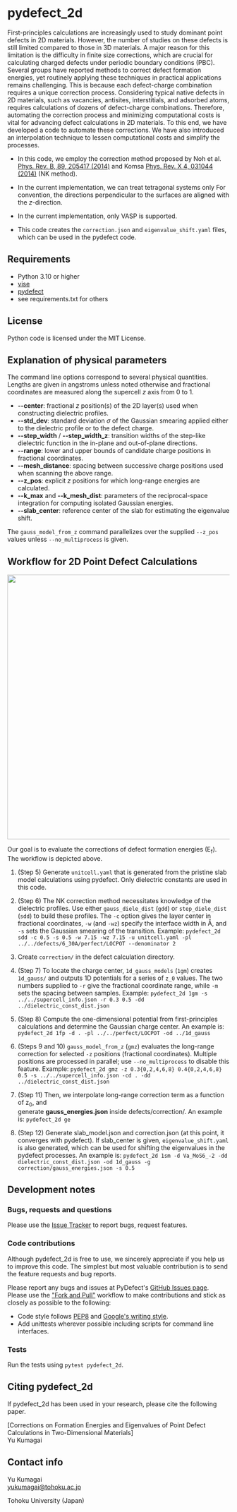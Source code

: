 pydefect_2d
===========

First-principles calculations are increasingly used to study dominant point defects in 2D materials.
However, the number of studies on these defects is still limited compared to those in 3D materials.
A major reason for this limitation is the difficulty in finite size corrections,
which are crucial for calculating charged defects under periodic boundary conditions (PBC).
Several groups have reported methods to correct defect formation energies,
yet routinely applying these techniques in practical applications remains challenging.
This is because each defect-charge combination requires a unique correction process.
Considering typical native defects in 2D materials, such as vacancies, antisites, interstitials,
and adsorbed atoms, requires calculations of dozens of defect-charge combinations.
Therefore, automating the correction process and minimizing computational costs is vital
for advancing defect calculations in 2D materials.
To this end, we have developed a code to automate these corrections.
We have also introduced an interpolation technique to lessen computational costs and simplify the processes.

* In this code, we employ the correction method proposed by Noh et al. 
[Phys. Rev. B, 89, 205417 (2014)](https://journals.aps.org/prb/abstract/10.1103/PhysRevB.89.205417)
and Komsa [Phys. Rev. X 4, 031044 (2014)](https://journals.aps.org/prx/abstract/10.1103/PhysRevX.4.031044) 
(NK method).

* In the current implementation, we can treat tetragonal systems only
For convention, the directions perpendicular to the surfaces are aligned with the $z$-direction.

* In the current implementation, only VASP is supported.

* This code creates the `correction.json` and `eigenvalue_shift.yaml` files, 
which can be used in the pydefect code.

Requirements
------------
- Python 3.10 or higher
- [vise](https://github.com/kumagai-group/vise)
- [pydefect](https://github.com/kumagai-group/pydefect)
- see requirements.txt for others

License
-----------------------
Python code is licensed under the MIT License.


Explanation of physical parameters
---------------------------------
The command line options correspond to several physical quantities.
Lengths are given in angstroms unless noted otherwise and fractional
coordinates are measured along the supercell $z$ axis from 0 to 1.

* **--center**: fractional $z$ position(s) of the 2D layer(s) used when
  constructing dielectric profiles.
* **--std_dev**: standard deviation $\sigma$ of the Gaussian smearing
  applied either to the dielectric profile or to the defect charge.
* **--step_width** / **--step_width_z**: transition widths of the
  step-like dielectric function in the in-plane and out-of-plane
  directions.
* **--range**: lower and upper bounds of candidate charge positions in
  fractional coordinates.
* **--mesh_distance**: spacing between successive charge positions used
  when scanning the above range.
* **--z_pos**: explicit $z$ positions for which long-range energies are
  calculated.
* **--k_max** and **--k_mesh_dist**: parameters of the reciprocal-space
  integration for computing isolated Gaussian energies.
* **--slab_center**: reference center of the slab for estimating the
  eigenvalue shift.

The ``gauss_model_from_z`` command parallelizes over the supplied
``--z_pos`` values unless ``--no_multiprocess`` is given.


Workflow for 2D Point Defect Calculations
-----------------------------------------
<img src="https://github.com/kumagai-group/pydefect_2d/assets/4986887/99bd7211-588b-4292-9453-906b457f2650" width="600" alt="">

Our goal is to evaluate the corrections of defect formation energies (E<sub>f</sub>).
The workflow is depicted above.

1. (Step 5) Generate `unitcell.yaml` that is generated from the pristine slab model calculations using pydefect. 
Only dielectric constants are used in this code.

2. (Step 6) The NK correction method necessitates knowledge of the dielectric profiles.
   Use either ``gauss_diele_dist`` (``gdd``) or ``step_diele_dist`` (``sdd``)
   to build these profiles. The ``-c`` option gives the layer center in
   fractional coordinates, ``-w`` (and ``-wz``) specify the interface width in
   Å, and ``-s`` sets the Gaussian smearing of the transition.
   Example:
```pydefect_2d sdd -c 0.5 -s 0.5 -w 7.15 -wz 7.15 -u unitcell.yaml -pl ../../defects/6_30A/perfect/LOCPOT --denominator 2```

3. Create `correction/` in the defect calculation directory.

4. (Step 7) To locate the charge center, ``1d_gauss_models`` (``1gm``) creates
   ``1d_gauss/`` and outputs 1D potentials for a series of ``z_0`` values. The
   two numbers supplied to ``-r`` give the fractional coordinate range, while
   ``-m`` sets the spacing between samples.
   Example:
```pydefect_2d 1gm -s ../../supercell_info.json -r 0.3 0.5 -dd ../dielectric_const_dist.json```

5. (Step 8)
Compute the one-dimensional potential from first-principles calculations and determine the Gaussian charge center.
An example is:
   ```pydefect_2d 1fp -d . -pl ../../perfect/LOCPOT -od ../1d_gauss```

6. (Steps 9 and 10)
   ``gauss_model_from_z`` (``gmz``) evaluates the long-range correction for
   selected ``-z`` positions (fractional coordinates). Multiple positions are
   processed in parallel; use ``--no_multiprocess`` to disable this feature.
   Example:
```pydefect_2d gmz -z 0.3{0,2,4,6,8} 0.4{0,2,4,6,8} 0.5 -s ../../supercell_info.json -cd . -dd ../dielectric_const_dist.json```

7. (Step 11)
Then, we interpolate long-range correction term as a function of z<sub>0</sub>, and  
generate **gauss_energies.json** inside defects/correction/.
An example is:
```pydefect_2d ge```

8. (Step 12) Generate slab_model.json and correction.json (at this point, it converges with pydefect).
If slab_center is given, `eigenvalue_shift.yaml` is also generated, which can be used for shifting the eigenvalues in the pydefect processes.
An example is:
```pydefect_2d 1sm -d Va_MoS6_-2 -dd dielectric_const_dist.json -od 1d_gauss -g correction/gauss_energies.json -s 0.5```

Development notes
-------------------
### Bugs, requests and questions
Please use the [Issue Tracker](https://github.com/kumagai-group/pydefect_2d/issues) to report bugs, request features.

### Code contributions
Although pydefect_2d is free to use, we sincerely appreciate if you help us to improve this code.
The simplest but most valuable contribution is to send the feature requests and bug reports.

Please report any bugs and issues at PyDefect's [GitHub Issues page](https://github.com/kumagai-group/pydefect_2d).
Please use the ["Fork and Pull"](https://guides.github.com/activities/forking/) workflow to make contributions and stick as closely as possible to the following:

- Code style follows [PEP8](http://www.python.org/dev/peps/pep-0008) and [Google's writing style](https://google.github.io/styleguide/pyguide.html).
- Add unittests wherever possible including scripts for command line interfaces.

### Tests
Run the tests using `pytest pydefect_2d`.

Citing pydefect_2d
---------------
If pydefect_2d has been used in your research, please cite the following paper.

[Corrections on Formation Energies and Eigenvalues of Point Defect Calculations in Two-Dimensional Materials]<br>
Yu Kumagai<br>


Contact info
--------------
Yu Kumagai<br>
yukumagai@tohoku.ac.jp<br>

Tohoku University (Japan)
